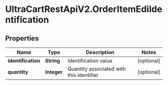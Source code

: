 # UltraCartRestApiV2.OrderItemEdiIdentification

## Properties
Name | Type | Description | Notes
------------ | ------------- | ------------- | -------------
**identification** | **String** | Identification value | [optional] 
**quantity** | **Integer** | Quantity associated with this identifier | [optional] 



